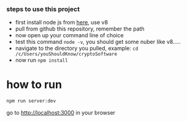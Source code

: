 ### steps to use this project
- first install node js from [here](https://nodejs.org/en/), use v8
- pull from github this repository, remember the path
- now open up your command line of choice
- test this command ```node -v```, you should get some nuber like v8.....
- navigate to the directory you pulled, example: ``` cd /c/Users/youShouldKnow/cryptoSoftware ```
- now run ```npm install```

# how to run
```bash
npm run server:dev
```

go to [http://localhost:3000](http://localhost:3000) in your browser
